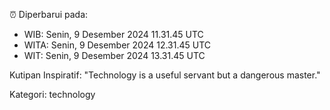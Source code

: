 ⏰ Diperbarui pada:
- WIB: Senin, 9 Desember 2024 11.31.45 UTC
- WITA: Senin, 9 Desember 2024 12.31.45 UTC
- WIT: Senin, 9 Desember 2024 13.31.45 UTC

Kutipan Inspiratif:
"Technology is a useful servant but a dangerous master."


Kategori: technology

